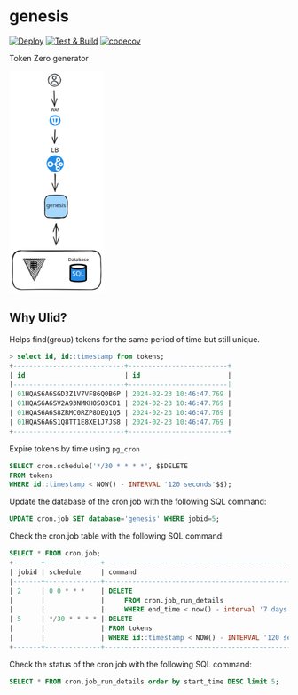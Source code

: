 # genesis

[![Deploy](https://github.com/permesi/genesis/actions/workflows/deploy.yml/badge.svg)](https://github.com/permesi/genesis/actions/workflows/deploy.yml)
[![Test & Build](https://github.com/permesi/genesis/actions/workflows/build.yml/badge.svg)](https://github.com/permesi/genesis/actions/workflows/build.yml)
[![codecov](https://codecov.io/gh/permesi/genesis/graph/badge.svg?token=KLKV2M5JCT)](https://codecov.io/gh/permesi/genesis)


Token Zero generator

<img src="genesis.svg" height="400">

## Why Ulid?

Helps find(group) tokens for the same period of time but still unique.

```sql
> select id, id::timestamp from tokens;
+----------------------------+-------------------------+
| id                         | id                      |
|----------------------------+-------------------------|
| 01HQAS6A6SGD3Z1V7VF86Q0B6P | 2024-02-23 10:46:47.769 |
| 01HQAS6A6SV2A93NMKH0S03CD1 | 2024-02-23 10:46:47.769 |
| 01HQAS6A6S8ZRMC0RZP8DEQ1Q5 | 2024-02-23 10:46:47.769 |
| 01HQAS6A6S1Q8TT1E8XE1J7JS8 | 2024-02-23 10:46:47.769 |
+----------------------------+-------------------------+

```

Expire tokens by time using `pg_cron`

```sql
SELECT cron.schedule('*/30 * * * *', $$DELETE
FROM tokens
WHERE id::timestamp < NOW() - INTERVAL '120 seconds'$$);
```

Update the database of the cron job with the following SQL command:

```sql
UPDATE cron.job SET database='genesis' WHERE jobid=5;
```

Check the cron.job table with the following SQL command:

```sql
SELECT * FROM cron.job;
+-------+--------------+------------------------------------------------------+-----------+----------+----------+----------+--------+---------+
| jobid | schedule     | command                                              | nodename  | nodeport | database | username | active | jobname |
|-------+--------------+------------------------------------------------------+-----------+----------+----------+----------+--------+---------|
| 2     | 0 0 * * *    | DELETE                                               | localhost | 5432     | postgres | postgres | True   | <null>  |
|       |              |     FROM cron.job_run_details                        |           |          |          |          |        |         |
|       |              |     WHERE end_time < now() - interval '7 days'       |           |          |          |          |        |         |
| 5     | */30 * * * * | DELETE                                               | localhost | 5432     | genesis  | postgres | True   | <null>  |
|       |              | FROM tokens                                          |           |          |          |          |        |         |
|       |              | WHERE id::timestamp < NOW() - INTERVAL '120 seconds' |           |          |          |          |        |         |
+-------+--------------+------------------------------------------------------+-----------+----------+----------+----------+--------+---------+
```

Check the status of the cron job with the following SQL command:

```sql
SELECT * FROM cron.job_run_details order by start_time DESC limit 5;
```
